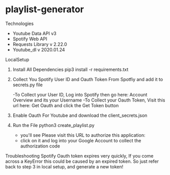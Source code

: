 # playlist-generator
Technologies
 * Youtube Data API v3
 * Spotify Web API
 * Requests Library v 2.22.0
 * Youtube_dl v 2020.01.24

LocalSetup
1. Install All Dependencies
    pip3 install -r requirements.txt

2. Collect You Spotify User ID and Oauth Token From Spotfiy and add it to secrets.py file

    -To Collect your User ID, Log into Spotify then go here: Account Overview and its your Username
    -To Collect your Oauth Token, Visit this url here: Get Oauth and click the Get Token button
3. Enable Oauth For Youtube and download the client_secrets.json
4. Run the File
    python3 create_playlist.py

      - you'll see Please visit this URL to authorize this application: <some long url>
      - click on it and log into your Google Account to collect the authorization code
  
Troubleshooting
  Spotify Oauth token expires very quickly, If you come across a KeyError this could be caused by an expired token. So just refer back to step 3 in   local setup, and generate a new token!
